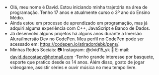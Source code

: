 - Olá, meu nome é David. Estou iniciando minha trajetória na área de programação. Tenho 17 anos e atualmente curso o 3º ano do Ensino Médio.
- Ainda estou em processo de aprendizado em programação, mas já adquiri alguma experiência com C++, JavaScript e Banco de Dados.
- Já desenvolvi alguns projetos há alguns anos durante a Imersão Alura/Imersão Dev no CodePen. Meu perfil no CodePen pode ser acessado em: https://codepen.io/atiradordebk/pens/.
- Minhas Redes Sociais:
📷 Instagram: @dvid15_yk
📧 E-mail: david.dacostaev@hotmail.com
-Tenho grande interesse por basquete, esporte que pratico desde os 14 anos. Além disso, gosto de jogar videogame, assistir séries e ouvir música no meu tempo livre.
 
<!---
Debk1518/Debk1518 is a ✨ special ✨ repository because its `README.md` (this file) appears on your GitHub profile.
You can click the Preview link to take a look at your changes.
--->
